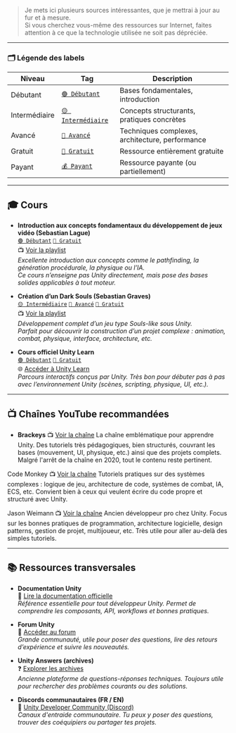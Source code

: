 > Je mets ici plusieurs sources intéressantes, que je mettrai à jour au fur et à mesure.  
> Si vous cherchez vous-même des ressources sur Internet, faites attention à ce que la technologie utilisée ne soit pas dépréciée.

---

### 🗂️ Légende des labels

| Niveau         | Tag                       | Description                                   |
|----------------|---------------------------|-----------------------------------------------|
| Débutant       | [`🟢 Débutant`](#)         | Bases fondamentales, introduction             |
| Intermédiaire  | [`🟡 Intermédiaire`](#)     | Concepts structurants, pratiques concrètes    |
| Avancé         | [`🔴 Avancé`](#)           | Techniques complexes, architecture, performance |
| Gratuit        | [`💸 Gratuit`](#)          | Ressource entièrement gratuite                |
| Payant         | [`💰 Payant`](#)           | Ressource payante (ou partiellement)          |

---

## 🎓 Cours

- **Introduction aux concepts fondamentaux du développement de jeux vidéo (Sebastian Lague)**  
  [`🟢 Débutant`](#) [`💸 Gratuit`](#)  
  📺 [Voir la playlist](https://www.youtube.com/playlist?list=PLFt_AvWsXl0fnA91TcmkRyhhixX9CO3Lw)  
  *Excellente introduction aux concepts comme le pathfinding, la génération procédurale, la physique ou l’IA.  
  Ce cours n’enseigne pas Unity directement, mais pose des bases solides applicables à tout moteur.*

- **Création d’un Dark Souls (Sebastian Graves)**  
  [`🟡 Intermédiaire`](#) [`🔴 Avancé`](#) [`💸 Gratuit`](#)  
  📺 [Voir la playlist](https://www.youtube.com/playlist?list=PLD_vBJjpCwJtrHIW1SS5_BNRk6KZJZ7_d)  
  *Développement complet d’un jeu type Souls-like sous Unity.  
  Parfait pour découvrir la construction d’un projet complexe : animation, combat, physique, interface, architecture, etc.*

- **Cours officiel Unity Learn**  
  [`🟢 Débutant`](#) [`💸 Gratuit`](#)  
  🌐 [Accéder à Unity Learn](https://learn.unity.com/)  
  *Parcours interactifs conçus par Unity. Très bon pour débuter pas à pas avec l’environnement Unity (scènes, scripting, physique, UI, etc.).*

---

## 📺 Chaînes YouTube recommandées

- **Brackeys**
📺 [Voir la chaîne](https://www.youtube.com/@Brackeys)
La chaîne emblématique pour apprendre Unity. Des tutoriels très pédagogiques, bien structurés, couvrant les bases (mouvement, UI, physique, etc.) ainsi que des projets complets. Malgré l'arrêt de la chaîne en 2020, tout le contenu reste pertinent.

Code Monkey
📺 [Voir la chaîne](https://www.youtube.com/@CodeMonkeyUnity)
Tutoriels pratiques sur des systèmes complexes : logique de jeu, architecture de code, systèmes de combat, IA, ECS, etc. Convient bien à ceux qui veulent écrire du code propre et structuré avec Unity.

Jason Weimann
📺 [Voir la chaîne](https://www.youtube.com/c/Unity3dCollege/videos)
Ancien développeur pro chez Unity. Focus sur les bonnes pratiques de programmation, architecture logicielle, design patterns, gestion de projet, multijoueur, etc. Très utile pour aller au-delà des simples tutoriels.

---

## 📚 Ressources transversales

- **Documentation Unity**  
  📘 [Lire la documentation officielle](https://docs.unity3d.com/Manual/index.html)  
  *Référence essentielle pour tout développeur Unity. Permet de comprendre les composants, API, workflows et bonnes pratiques.*

- **Forum Unity**  
  💬 [Accéder au forum](https://forum.unity.com/)  
  *Grande communauté, utile pour poser des questions, lire des retours d’expérience et suivre les nouveautés.*

- **Unity Answers (archives)**  
  ❓ [Explorer les archives](https://answers.unity.com/)  
  *Ancienne plateforme de questions-réponses techniques. Toujours utile pour rechercher des problèmes courants ou des solutions.*

- **Discords communautaires (FR / EN)**  
  🔗 [Unity Developer Community (Discord)](https://discord.gg/unity)  
  *Canaux d'entraide communautaire. Tu peux y poser des questions, trouver des coéquipiers ou partager tes projets.*
